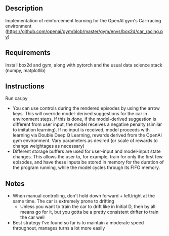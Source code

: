## Description
Implementation of reinforcement learning for the OpenAI gym's Car-racing environment (https://github.com/openai/gym/blob/master/gym/envs/box2d/car_racing.py)

## Requirements
Install box2d and gym, along with pytorch and the usual data science stack (numpy, matplotlib)

## Instructions
Run car.py

- You can use controls during the rendered episodes by using the arrow keys. This will override model-derived suggestions for the car in environment steps. If this is done, if the model-derived suggestion is different from user input, the model receives a negative penalty (similar to imitation learning). If no input is received, model proceeds with learning via Double Deep Q Learning, rewards derived from the OpenAI gym environment. Vary parameters as desired (or scale of rewards to change weightages as necessary)
- Different storage buffers are used for user-input and model-input state changes. This allows the user to, for example, train for only the first few episodes, and have these inputs be stored in memory for the duration of the program running, while the model cycles through its FIFO memory.

## Notes
- When manual controlling, don't hold down forward + left/right at the same time. The car is extremely prone to drifting
  - Unless you want to train the car to drift like in Initial D, then by all means go for it, but you gotta be a pretty consistent drifter to train the car well
- Best strategy I've found so far is to maintain a moderate speed throughout, manages turns a lot more easily
